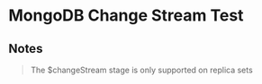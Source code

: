 # MongoDB Change Stream Test

## Notes 

> The $changeStream stage is only supported on replica sets
